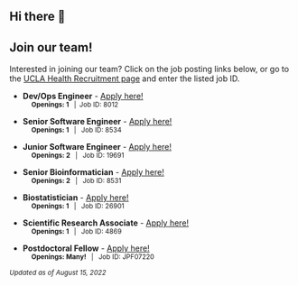 ## Hi there 👋

<!--

**Here are some ideas to get you started:**

🙋‍♀️ A short introduction - what is your organization all about?
🌈 Contribution guidelines - how can the community get involved?
👩‍💻 Useful resources - where can the community find your docs? Is there anything else the community should know?
🍿 Fun facts - what does your team eat for breakfast?
🧙 Remember, you can do mighty things with the power of [Markdown](https://docs.github.com/github/writing-on-github/getting-started-with-writing-and-formatting-on-github/basic-writing-and-formatting-syntax)
-->


## Join our team!

Interested in joining our team? 
Click on the job posting links below, or go to the [UCLA Health Recruitment page](https://www.uclahealthcareers.org/home-page-it-personalized/) and enter the listed job ID.

- **Dev/Ops Engineer** - [Apply here!](https://www.uclahealthcareers.org/job/11171007/development-operations-engineer-los-angeles-ca/)
  <br><sub>&emsp; **Openings: 1** &ensp;|&ensp;Job ID: 8012 </sub>

- **Senior Software Engineer** - [Apply here!](https://www.uclahealthcareers.org/job/11325955/senior-software-engineer-los-angeles-ca/)
  <br><sub>&emsp; **Openings: 1** &ensp;|&ensp; Job ID: 8534 </sub>
  
- **Junior Software Engineer** - [Apply here!](https://www.uclahealthcareers.org/job/14126917/jr-software-engineer-jonsson-cancer-center-los-angeles-ca/)
  <br><sub>&emsp; **Openings: 2** &ensp;|&ensp; Job ID: 19691 </sub>
  
- **Senior Bioinformatician** - [Apply here!](https://www.uclahealthcareers.org/job/11325954/senior-bioinformatician-los-angeles-ca/)
  <br><sub>&emsp; **Openings: 2** &ensp;|&ensp; Job ID: 8531 </sub>

- **Biostatistician** - [Apply here!](https://www.uclahealthcareers.org/job/16252430/biostatistician-los-angeles-ca/)
  <br><sub>&emsp; **Openings: 1** &ensp;|&ensp; Job ID: 26901 </sub>

- **Scientific Research Associate** - [Apply here!](https://www.uclahealthcareers.org/job/10427486/scientific-research-associate-los-angeles-ca/)
  <br><sub>&emsp; **Openings: 1** &ensp;|&ensp; Job ID: 4869 </sub>

- **Postdoctoral Fellow** - [Apply here!](https://recruit.apo.ucla.edu/)
  <br><sub>&emsp; **Openings: Many!** &ensp;|&ensp; Job ID: JPF07220 </sub>


<sub>*Updated as of August 15, 2022*</sub>
